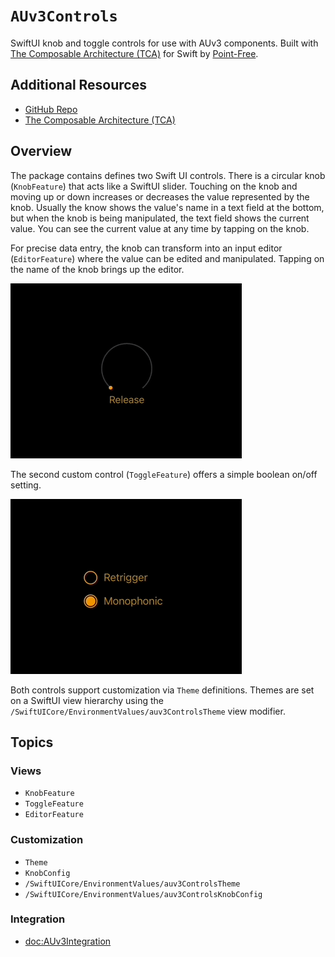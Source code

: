 # ``AUv3Controls``

SwiftUI knob and toggle controls for use with AUv3 components. Built with [The Composable Architecture
(TCA)](https://github.com/pointfreeco/swift-composable-architecture) for Swift by
[Point-Free](https://www.pointfree.co).

## Additional Resources

- [GitHub Repo](https://github.com/bradhowes/AUv3Controls)
- [The Composable Architecture (TCA)](https://github.com/pointfreeco/swift-composable-architecture)

## Overview

The package contains defines two Swift UI controls. There is a circular knob (``KnobFeature``) that acts like a SwiftUI
slider. Touching on the knob and moving up or down increases or decreases the value represented by the knob. Usually the
know shows the value's name in a text field at the bottom, but when the knob is being manipulated, the text field shows
the current value. You can see the current value at any time by tapping on the knob.

For precise data entry, the knob can transform into an input editor (``EditorFeature``) where the value can be edited
and manipulated. Tapping on the name of the knob brings up the editor.

![demo image](demo.gif)

The second custom control (``ToggleFeature``) offers a simple boolean on/off setting.

![](toggle.gif)

Both controls support customization via ``Theme`` definitions. Themes are set on a SwiftUI view hierarchy using
the ``/SwiftUICore/EnvironmentValues/auv3ControlsTheme`` view modifier.

## Topics

### Views

- ``KnobFeature``
- ``ToggleFeature``
- ``EditorFeature``

### Customization

- ``Theme``
- ``KnobConfig``
- ``/SwiftUICore/EnvironmentValues/auv3ControlsTheme``
- ``/SwiftUICore/EnvironmentValues/auv3ControlsKnobConfig``

### Integration

- <doc:AUv3Integration>
